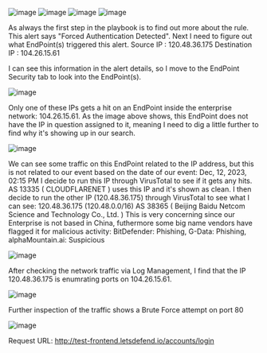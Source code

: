 ![image](https://github.com/user-attachments/assets/02058a76-8b7d-42ac-833d-24194a02fd63)
![image](https://github.com/user-attachments/assets/85a15c88-c3c8-4a65-b8e4-7e515d791cc9)
![image](https://github.com/user-attachments/assets/16cb5968-abb5-4f77-807a-f971bc3e1dbd)
![image](https://github.com/user-attachments/assets/9b2caba5-468f-423a-8e5b-7ac757e42fee)

As always the first step in the playbook is to find out more about the rule. This alert says "Forced Authentication Detected".
Next I need to figure out what EndPoint(s) triggered this alert.
    Source IP :
    120.48.36.175
    Destination IP :
    104.26.15.61

I can see this information in the alert details, so I move to the EndPoint Security tab to look into the EndPoint(s).

![image](https://github.com/user-attachments/assets/29324201-835d-4bcf-a208-0a1a9fd4dd19)

Only one of these IPs gets a hit on an EndPoint inside the enterprise network: 104.26.15.61.
As the image above shows, this EndPoint does not have the IP in question assigned to it, meaning I need to dig a little further to find why it's showing up in our search.

![image](https://github.com/user-attachments/assets/65212aef-deee-462b-a5d0-614538989712)

We can see some traffic on this EndPoint related to the IP address, but this is not related to our event based on the date of our event: Dec, 12, 2023, 02:15 PM
I decide to run this IP through VirusTotal to see if it gets any hits. AS 13335 ( CLOUDFLARENET ) uses this IP and it's shown as clean.
I then decide to run the other IP (120.48.36.175) through VirusTotal to see what I can see: 120.48.36.175 (120.48.0.0/16) AS 38365 ( Beijing Baidu Netcom Science and Technology Co., Ltd. ) This is very concerning since our Enterprise is not based in China, futhermore some big name vendors have flagged it for malicious activity: BitDefender: Phishing, G-Data: Phishing, alphaMountain.ai: Suspicious

![image](https://github.com/user-attachments/assets/be9b8dd6-06e8-4edc-b22a-71f549f8ca47)

After checking the network traffic via Log Management, I find that the IP 120.48.36.175 is enumrating ports on 104.26.15.61.


![image](https://github.com/user-attachments/assets/3dc78112-0436-43a4-b25c-ae754117d2a4)

Further inspection of the traffic shows a Brute Force attempt on port 80

![image](https://github.com/user-attachments/assets/4891af6e-fd18-46f5-973c-7ad41feb88ff)


Request URL: http://test-frontend.letsdefend.io/accounts/login
